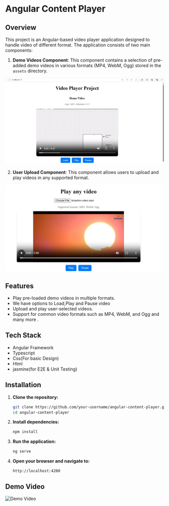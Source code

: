 # Angular Content Player

## Overview

This project is an Angular-based video player application designed to handle video of different format. The application consists of two main components:

1. **Demo Videos Component**: This component contains a selection of pre-added demo videos in various formats (MP4, WebM, Ogg) stored in the `assets` directory.

![Alt text](./src/assets/video1.jpg "Optional Title")

2. **User Upload Component**: This component allows users to upload and play videos in any supported format.

![Alt text](./src/assets/video2.jpg "Optional Title")

## Features

- Play pre-loaded demo videos in multiple formats.
- We have options to Load,Play and Pause video
- Upload and play user-selected videos.
- Support for common video formats such as MP4, WebM, and Ogg and many more .

## Tech Stack

- Angular Framework
- Typescript
- Css(For basic Design)
- Html
- jasmine(for E2E & Unit Testing)

## Installation

1. **Clone the repository:**

    ```bash
    git clone https://github.com/your-username/angular-content-player.git
    cd angular-content-player
    ```

2. **Install dependencies:**

    ```bash
    npm install
    ```

3. **Run the application:**

    ```bash
    ng serve
    ```

4. **Open your browser and navigate to:**

    ```
    http://localhost:4200
    ```

## Demo Video

![Demo Video](./src/assets/VideoPlayer.gif)


